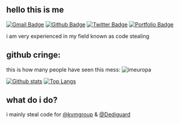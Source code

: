 ## hello this is me
[![Gmail Badge](https://img.shields.io/badge/-kjartan@iceland.lu-c14438?style=flat&logo=Gmail&logoColor=white&link=mailto:kjartan@iceland.lu)](mailto:kjartan@iceland.lu) [![Github Badge](https://img.shields.io/badge/-imeuropa-grey?style=flat&logo=github&logoColor=white&link=https://github.com/kjartanhr/)](https://www.github.com/kjartanhr/) [![Twitter Badge](https://img.shields.io/badge/-imeuropa_eu-00acee?style=flat&logo=twitter&logoColor=white&link=https://twitter.com/imeuropa_eu/)](https://www.twitter.com/imeuropa_eu/) [![Portfolio Badge](https://img.shields.io/badge/portfolio-web-blue?style=flat&link=www.imeuropa.eu/)](www.imeuropa.eu/) <p align='left'>i am very experienced in my field known as code stealing</p>
## github cringe:
<p align=left> this is how many people have seen this mess: <img src=https://komarev.com/ghpvc/?username=imeuropa alt=imeuropa /> </p>

[![Github stats](https://github-readme-stats.vercel.app/api?username=imeuropa&show_icons=true&include_all_commits=true)](https://github.com/imeuropa/github-readme-stats)
[![Top Langs](https://github-readme-stats.vercel.app/api/top-langs/?username=imeuropa&layout=compact)](https://github.com/imeuropa/github-readme-stats)
## what do i do?
i mainly steal code for [@kvmgroup](https://github.com/kvmgroup) & [@Dediguard](https://github.com/Dediguard)

